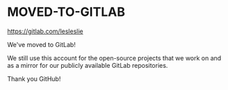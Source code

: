 # MOVED-TO-GITLAB
https://gitlab.com/lesleslie

We've moved to GitLab!

We still use this account for the open-source projects that we work on and as a mirror for our publicly available GitLab repositories.

Thank you GitHub!
